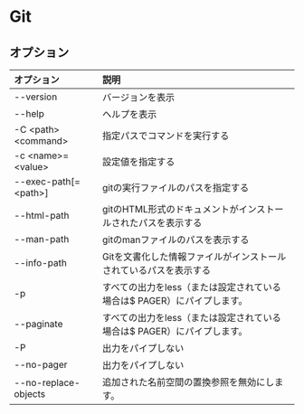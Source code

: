# Git

## オプション

|オプション|説明|
|:--|:--|
|--version |バージョンを表示|
|--help |ヘルプを表示|
|-C \<path\> \<command\>|指定パスでコマンドを実行する|
|-c \<name\>=\<value\>|設定値を指定する|
|--exec-path[=\<path\>]|gitの実行ファイルのパスを指定する|
|--html-path|gitのHTML形式のドキュメントがインストールされたパスを表示する|
|--man-path|gitのmanファイルのパスを表示する|
|--info-path|Gitを文書化した情報ファイルがインストールされているパスを表示する|
|-p |すべての出力をless（または設定されている場合は$ PAGER）にパイプします。|
|--paginate|すべての出力をless（または設定されている場合は$ PAGER）にパイプします。|
|-P|出力をパイプしない|
|--no-pager|出力をパイプしない|
|--no-replace-objects|追加された名前空間の置換参照を無効にします。|
